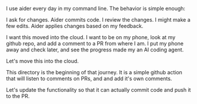 I use aider every day in my command line. The behavior is simple enough:

I ask for changes.
Aider commits code.
I review the changes.
I might make a few edits.
Aider applies changes based on my feedback.

I want this moved into the cloud. I want to be on my phone, look at my github repo, and add a comment to a PR from where I am. I put my phone away and check later, and see the progress made my an AI coding agent.

Let's move this into the cloud.

This directory is the beginning of that journey. It is a simple github action that will listen to comments on PRs, and and add it's own comments.

Let's update the functionality so that it can actually commit code and push it to the PR.
